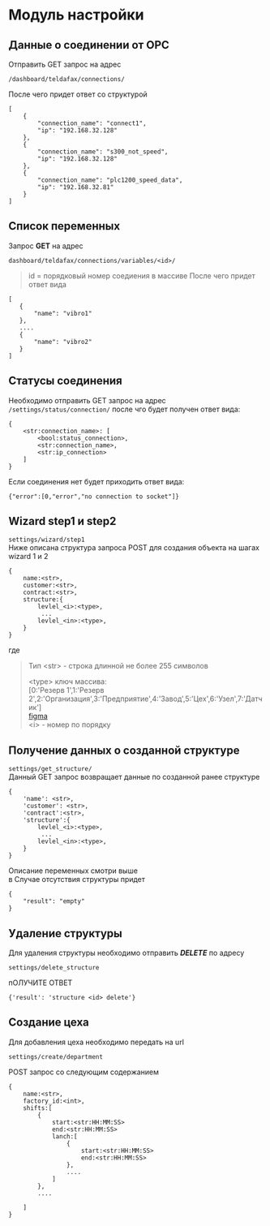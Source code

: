 # Модуль настройки



## Данные о соединении от OPC

Отправить GET запрос на адрес
```
/dashboard/teldafax/connections/
```
После чего придет ответ со структурой
```
[
    {
        "connection_name": "connect1",
        "ip": "192.168.32.128"
    },
    {
        "connection_name": "s300_not_speed",
        "ip": "192.168.32.128"
    },
    {
        "connection_name": "plc1200_speed_data",
        "ip": "192.168.32.81"
    }
]
```

## Список переменных

Запрос **GET**  на адрес
```
dashboard/teldafax/connections/variables/<id>/
```
> id = порядковый номер соедиения в массиве
После чего придет ответ вида 
 ```
 [
    {
        "name": "vibro1"
    },
    ....
    {
        "name": "vibro2"
    }
 ]
 ```

## Статусы соединения

Необходимо отправить GET запрос на адрес
```/settings/status/connection/```
после чго будет получен ответ вида:
```
{
    <str:connection_name>: [
        <bool:status_connection>,
        <str:connection_name>,
        <str:ip_connection>
    ]
}
```
Если соединения нет будет приходить ответ вида:
```
{"error":[0,"error","no connection to socket"]}
```
## Wizard step1 и step2
```settings/wizard/step1```  
Ниже описана структура запроса POST для создания объекта на шагах wizard 1 и 2 
```
{
    name:<str>,
    customer:<str>,
    contract:<str>,
    structure:{
        levlel_<i>:<type>,
         ...
        levlel_<in>:<type>,
    }
}
```
где  
> Тип \<str> - строка длинной не более 255 символов
>
> \<type> ключ массива:  
>[0:'Резерв 1',1:'Резерв 2',2:'Организация',3:'Предприятие',4:'Завод',5:'Цех',6:'Узел',7:'Датчик']  
>[figma](https://www.figma.com/file/2ANgFF5NZFeAncpeTzJVvB/SystemOutForAll?node-id=222%3A1426)  
>\<i> - номер по порядку
## Получение данных о созданной структуре

```settings/get_structure/```  
Данный GET запрос возвращает данные по созданной ранее структуре
```
{
    'name': <str>,
    'customer': <str>,
    'contract':<str>,
    'structure':{
        levlel_<i>:<type>,
         ...
        levlel_<in>:<type>,
    }
}
```
Описание переменных смотри выше  
в Случае отсутствия структуры придет  
```
{
    "result": "empty"
}
```
## Удаление структуры

Для удаления структуры необходимо отправить ***DELETE*** по адресу
```
settings/delete_structure
```
пОЛУЧИТЕ ОТВЕТ
```
{'result': 'structure <id> delete'}
```

## Создание цеха

Для добавления цеха необходимо передать на url
```
settings/create/department
```
POST запрос со следующим содержанием
```
{
    name:<str>,
    factory_id:<int>,
    shifts:[
        {
            start:<str:HH:MM:SS>
            end:<str:HH:MM:SS>
            lanch:[
                {
                    start:<str:HH:MM:SS>
                    end:<str:HH:MM:SS>
                },
                ....
            ]
        },
        ....
        
    ]
}
```